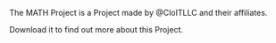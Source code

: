 The MATH Project is a Project made by @CloITLLC and their affiliates.

Download it to find out more about this Project.
